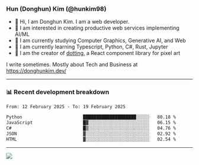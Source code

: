 ### Hun (Donghun) Kim (@hunkim98)

- 👋 Hi, I am Donghun Kim. I am a web developer. 
- 🤔 I am interested in creating productive web services implementing AI/ML
- 🔭 I am currently studying Computer Graphics, Generative AI, and Web 
- 🌱 I am currently learning Typescript, Python, C#, Rust, Jupyter
- 🎨 I am the creator of [dotting](https://github.com/hunkim98/dotting), a React component library for pixel art

I write sometimes. Mostly about Tech and Business at https://donghunkim.dev/

---
### 📊 Recent development breakdown
<!--START_SECTION:waka-->

```txt
From: 12 February 2025 - To: 19 February 2025

Python                       ████████████████████░░░░░   80.18 %
JavaScript                   █▓░░░░░░░░░░░░░░░░░░░░░░░   06.15 %
C#                           █▒░░░░░░░░░░░░░░░░░░░░░░░   04.76 %
JSON                         ▓░░░░░░░░░░░░░░░░░░░░░░░░   02.92 %
HTML                         ▓░░░░░░░░░░░░░░░░░░░░░░░░   02.54 %
```

<!--END_SECTION:waka-->
---

<!-- <div align='center'> -->
  <img align="center" src="https://github-readme-stats.vercel.app/api?username=hunkim98&theme=dark&show_icons=true"/>
<!-- </div> -->
<!--
**hunkim98/hunkim98** is a ✨ _special_ ✨ repository because its `README.md` (this file) appears on your GitHub profile.

Here are some ideas to get you started:

- 🔭 I’m currently working on ...
- 🌱 I’m currently learning ...
- 👯 I’m looking to collaborate on ...
- 🤔 I’m looking for help with ...
- 💬 Ask me about ...
- 📫 How to reach me: ...
- 😄 Pronouns: ...
- ⚡ Fun fact: ...
-->

